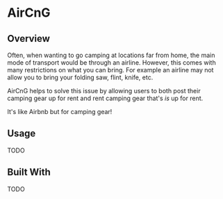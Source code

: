 # AirCnG
## Overview
Often, when wanting to go camping at locations far from home, the main mode of transport would be through an airline. However, this comes with many restrictions on what you can bring. For example an airline may not allow you to bring your folding saw, flint, knife, etc.

AirCnG helps to solve this issue by allowing users to both post their camping gear up for rent and rent camping gear that's *is* up for rent.

It's like Airbnb but for camping gear!

## Usage
TODO

## Built With
TODO

